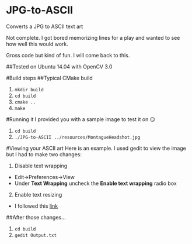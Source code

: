 # JPG-to-ASCII
Converts a JPG to ASCII text art

Not complete. I got bored memorizing lines for a play and wanted to see how well this would work.

Gross code but kind of fun. I will come back to this.

##Tested on Ubuntu 14.04 with OpenCV 3.0

#Build steps
##Typical CMake build
1. `mkdir build`
2. `cd build`
3. `cmake ..`
4. `make`

#Running it
I provided you with a sample image to test it on :smirk:

1. `cd build`
2. `./JPG-to-ASCII ../resources/MontagueHeadshot.jpg`

#Viewing your ASCII art
Here is an example. I used gedit to view the image but I had to make two changes:

1. Disable text wrapping
  * Edit->Preferences->View
  * Under **Text Wrapping** uncheck the **Enable text wrapping** radio box
2. Enable text resizing
  * I followed this [link](http://askubuntu.com/questions/409630/how-can-i-get-plugins-for-gedit-for-zooming-the-text-file)

##After those changes...

1. `cd build`
2. `gedit Output.txt`

